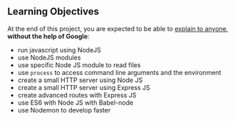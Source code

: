 ## Learning Objectives

At the end of this project, you are expected to be able to [explain to anyone](https://intranet.hbtn.io/rltoken/beHpZy1zyEviuBvL4IjsOA), **without the help of Google**:

- run javascript using NodeJS
- use NodeJS modules
- use specific Node JS module to read files
- use `process` to access command line arguments and the environment
- create a small HTTP server using Node JS
- create a small HTTP server using Express JS
- create advanced routes with Express JS
- use ES6 with Node JS with Babel-node
- use Nodemon to develop faster